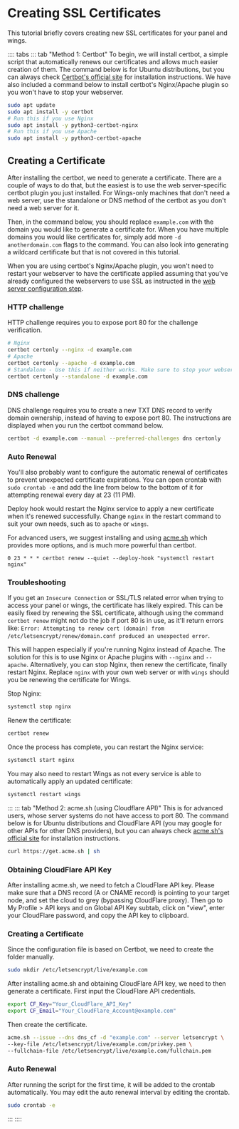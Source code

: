 # Creating SSL Certificates

This tutorial briefly covers creating new SSL certificates for your panel and wings.

:::: tabs
::: tab "Method 1: Certbot"
To begin, we will install certbot, a simple script that automatically renews our certificates and allows much
easier creation of them. The command below is for Ubuntu distributions, but you can always check [Certbot's official
site](https://certbot.eff.org/) for installation instructions. We have also included a command below to install certbot's
Nginx/Apache plugin so you won't have to stop your webserver.

``` bash
sudo apt update
sudo apt install -y certbot
# Run this if you use Nginx
sudo apt install -y python3-certbot-nginx
# Run this if you use Apache
sudo apt install -y python3-certbot-apache
```

## Creating a Certificate

After installing the certbot, we need to generate a certificate. There are a couple of ways to do that, but the easiest
is to use the web server-specific certbot plugin you just installed. For Wings-only machines that don't need a web server, use the standalone or DNS method of the certbot as you don't need a web server for it.

Then, in the command below, you should replace `example.com` with the domain you would like to generate a certificate
for.  When you have multiple domains you would like certificates for, simply add more `-d anotherdomain.com` flags to the
command. You can also look into generating a wildcard certificate but that is not covered in this tutorial.

When you are using certbot's Nginx/Apache plugin, you won't need to restart your webserver to have the certificate
applied assuming that you've already configured the webservers to use SSL as instructed in the [web server configuration step](https://pterodactyl.io/panel/1.0/webserver_configuration.html).

### HTTP challenge

HTTP challenge requires you to expose port 80 for the challenge verification.

``` bash
# Nginx
certbot certonly --nginx -d example.com
# Apache
certbot certonly --apache -d example.com
# Standalone - Use this if neither works. Make sure to stop your webserver first when using this method.
certbot certonly --standalone -d example.com
```

### DNS challenge

DNS challenge requires you to create a new TXT DNS record to verify domain ownership, instead of having to expose port 80. The instructions are displayed when you run the certbot command below.

```bash
certbot -d example.com --manual --preferred-challenges dns certonly
```

### Auto Renewal

You'll also probably want to configure the automatic renewal of certificates to prevent unexpected certificate expirations.
You can open crontab with `sudo crontab -e` and add the line from below to the bottom of it for attempting renewal every day at 23 (11 PM).

Deploy hook would restart the Nginx service to apply a new certificate when it's renewed successfully. Change `nginx` in the restart command to suit your own needs, such as to `apache` or `wings`.

For advanced users, we suggest installing and using [acme.sh](https://acme.sh)
which provides more options, and is much more powerful than certbot.

``` text
0 23 * * * certbot renew --quiet --deploy-hook "systemctl restart nginx"
```

### Troubleshooting

If you get an `Insecure Connection` or SSL/TLS related error when trying to access your panel or wings, the certificate has likely expired.
This can be easily fixed by renewing the SSL certificate, although using the command `certbot renew` might not do the job if port 80 is in use, as it'll return errors like: `Error: Attempting to renew cert (domain) from /etc/letsencrypt/renew/domain.conf produced an unexpected error`.

This will happen especially if you're running Nginx instead of Apache. The solution for this is to use Nginx or Apache plugins with `--nginx` and `--apache`. Alternatively, you can stop Nginx, then renew the certificate, finally restart Nginx. Replace `nginx` with your own web server or with `wings` should you be renewing the certificate for Wings.

Stop Nginx:

```bash
systemctl stop nginx
```

Renew the certificate:

```bash
certbot renew
```

Once the process has complete, you can restart the Nginx service:

```bash
systemctl start nginx
```
You may also need to restart Wings as not every service is able to automatically apply an updated certificate:

```bash
systemctl restart wings
```

:::
::: tab "Method 2: acme.sh (using Cloudflare API)"
This is for advanced users, whose server systems do not have access to port 80. The command below is for Ubuntu distributions and CloudFlare API (you may google for other APIs for other DNS providers), but you can always check [acme.sh's official site](https://github.com/Neilpang/acme.sh) for installation instructions.

``` bash
curl https://get.acme.sh | sh
```

### Obtaining CloudFlare API Key

After installing acme.sh, we need to fetch a CloudFlare API key. Please make sure that a DNS record (A or CNAME record) is pointing to your target node, and set the cloud to grey (bypassing CloudFlare proxy). Then go to My Profile > API keys and on Global API Key subtab, click on "view", enter your CloudFlare password, and copy the API key to clipboard.

### Creating a Certificate

Since the configuration file is based on Certbot, we need to create the folder manually.

```bash
sudo mkdir /etc/letsencrypt/live/example.com
```

After installing acme.sh and obtaining CloudFlare API key, we need to then generate a certificate. First input the CloudFlare API credentials.

```bash
export CF_Key="Your_CloudFlare_API_Key"
export CF_Email="Your_CloudFlare_Account@example.com"

```

Then create the certificate.

```bash
acme.sh --issue --dns dns_cf -d "example.com" --server letsencrypt \
--key-file /etc/letsencrypt/live/example.com/privkey.pem \
--fullchain-file /etc/letsencrypt/live/example.com/fullchain.pem
```

### Auto Renewal

After running the script for the first time, it will be added to the crontab automatically. You may edit the auto renewal interval by editing the crontab.

```bash
sudo crontab -e
```

:::
::::
